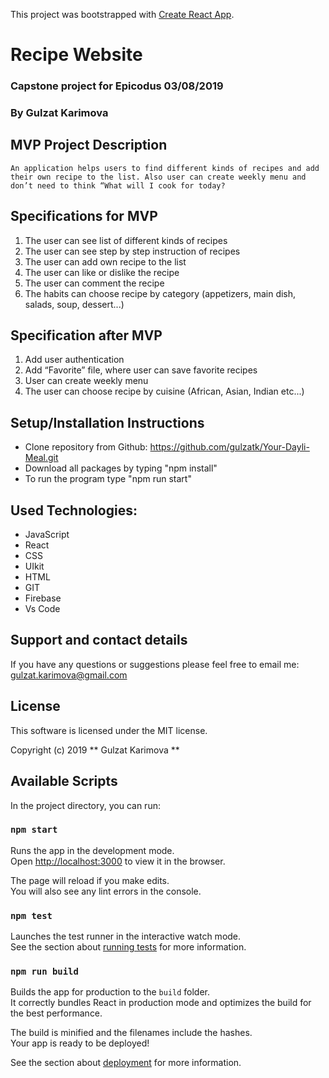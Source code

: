 This project was bootstrapped with [Create React App](https://github.com/facebook/create-react-app).

# Recipe Website

### Capstone project for Epicodus 03/08/2019

### By Gulzat Karimova

## MVP Project Description

    An application helps users to find different kinds of recipes and add their own recipe to the list. Also user can create weekly menu and don’t need to think “What will I cook for today?

## Specifications for MVP
1. The user can see list of different kinds of recipes 
2. The user can see step by step instruction of recipes
3. The user can add own recipe to the list
4. The user can like or dislike the recipe
5. The user can comment the recipe
6. The habits can choose recipe by category (appetizers, main dish, salads, soup, dessert...)


## Specification after MVP

1. Add user authentication
2. Add “Favorite” file, where user can save favorite recipes
3. User can create weekly menu
4. The user can choose recipe by cuisine (African, Asian, Indian etc...)

## Setup/Installation Instructions

* Clone repository from Github: https://github.com/gulzatk/Your-Dayli-Meal.git
* Download all packages by typing "npm install"
* To run the program type "npm run start"

## Used Technologies:

* JavaScript
* React
* CSS
* UIkit
* HTML
* GIT
* Firebase
* Vs Code

## Support and contact details

If you have any questions or suggestions please feel free to email me: gulzat.karimova@gmail.com

## License
This software is licensed under the MIT license.

Copyright (c) 2019 ** Gulzat Karimova **


## Available Scripts

In the project directory, you can run:

### `npm start`

Runs the app in the development mode.<br>
Open [http://localhost:3000](http://localhost:3000) to view it in the browser.

The page will reload if you make edits.<br>
You will also see any lint errors in the console.

### `npm test`

Launches the test runner in the interactive watch mode.<br>
See the section about [running tests](https://facebook.github.io/create-react-app/docs/running-tests) for more information.

### `npm run build`

Builds the app for production to the `build` folder.<br>
It correctly bundles React in production mode and optimizes the build for the best performance.

The build is minified and the filenames include the hashes.<br>
Your app is ready to be deployed!

See the section about [deployment](https://facebook.github.io/create-react-app/docs/deployment) for more information.
